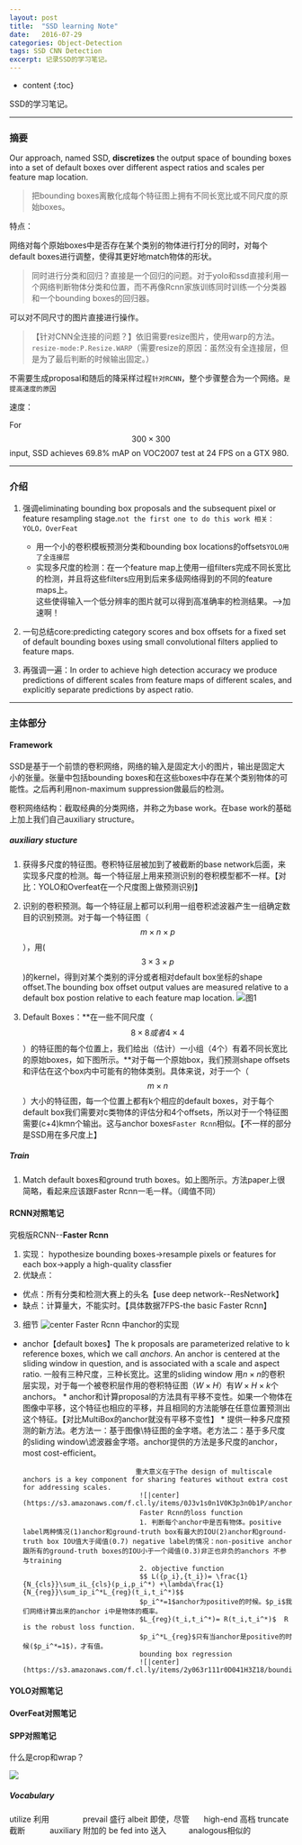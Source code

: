 ```yaml
---
layout: post
title:  "SSD learning Note"
date:   2016-07-29
categories: Object-Detection
tags: SSD CNN Detection
excerpt: 记录SSD的学习笔记。
---
```


* content
{:toc}

SSD的学习笔记。

---

### 摘要
Our approach, named SSD, **discretizes** the output space of bounding boxes into a set of default boxes over different aspect ratios and scales per feature map location.

> 把bounding boxes离散化成每个特征图上拥有不同长宽比或不同尺度的原始boxes。

特点：

网络对每个原始boxes中是否存在某个类别的物体进行打分的同时，对每个default boxes进行调整，使得其更好地match物体的形状。

> 同时进行分类和回归？直接是一个回归的问题。对于yolo和ssd直接利用一个网络判断物体分类和位置，而不再像Rcnn家族训练同时训练一个分类器和一个bounding boxes的回归器。

可以对不同尺寸的图片直接进行操作。

> 【针对CNN全连接的问题？】依旧需要resize图片，使用warp的方法。`resize-mode:P.Resize.WARP`（需要resize的原因：虽然没有全连接层，但是为了最后判断的时候输出固定。）

不需要生成proposal和随后的降采样过程`针对RCNN`，整个步骤整合为一个网络。`是提高速度的原因`

速度：

For $$ 300 \times 300 $$ input, SSD achieves 69.8% mAP on VOC2007 test at 24 FPS on a GTX 980.

---

### 介绍

1. 强调eliminating bounding box proposals and the subsequent pixel or feature resampling stage.`not the first one to do this work 相关：YOLO，OverFeat`
   * 用一个小的卷积模板预测分类和bounding box locations的offsets`YOLO用了全连接层`
   * 实现多尺度的检测：在一个feature map上使用一组filters完成不同长宽比的检测，并且将这些filters应用到后来多级网络得到的不同的feature maps上。			 
   这些使得输入一个低分辨率的图片就可以得到高准确率的检测结果。-->加速啊！

2. 一句总结core:predicting category scores and box offsets for a fixed set of default bounding boxes using small convolutional filters applied to feature maps.

3. 再强调一遍：In order to achieve high detection accuracy we produce predictions of different scales from feature maps of different scales, and explicitly separate predictions by aspect ratio. 

---

### 主体部分

#### Framework

SSD是基于一个前馈的卷积网络，网络的输入是固定大小的图片，输出是固定大小的张量。张量中包括bounding boxes和在这些boxes中存在某个类别物体的可能性。之后再利用non-maximum suppression做最后的检测。

卷积网络结构：截取经典的分类网络，并称之为base work。在base work的基础上加上我们自己auxiliary structure。


##### auxiliary stucture

1. 获得多尺度的特征图。卷积特征层被加到了被截断的base network后面，来实现多尺度的检测。每一个特征层上用来预测识别的卷积模型都不一样。【对比：YOLO和Overfeat在一个尺度图上做预测识别】

2. 识别的卷积预测。每一个特征层上都可以利用一组卷积滤波器产生一组确定数目的识别预测。对于每一个特征图（$$ m\times n \times p$$），用($$3 \times 3\times p$$)的kernel，得到对某个类别的评分或者相对default box坐标的shape offset.The bounding box offset output values are measured relative to a default box postion relative to each feature map location.
![图1](https://s3.amazonaws.com/f.cl.ly/items/2i1O2h0j302W3e0u2D40/ssdframe.png)
3.  Default Boxes：**在一些不同尺度（$$8\times8或者4\times4$$）的特征图的每个位置上，我们给出（估计）一小组（4个）有着不同长宽比的原始boxes，如下图所示。**对于每一个原始box，我们预测shape offsets和评估在这个box内中可能有的物体类别。具体来说，对于一个（$$m\times n $$）大小的特征图，每一个位置上都有k个相应的default boxes，对于每个default box我们需要对c类物体的评估分和4个offsets，所以对于一个特征图需要(c+4)kmn个输出。这与anchor boxes`Faster Rcnn`相似。【不一样的部分是SSD用在多尺度上】



##### Train
1. Match default boxes和ground truth boxes。如上图所示。方法paper上很简略，看起来应该跟Faster Rcnn一毛一样。（阈值不同）
    



#### RCNN对照笔记
究极版RCNN--**Faster Rcnn**
1. 实现：
hypothesize bounding boxes->resample pixels or features for each box->apply a high-quality classfier
2. 优缺点：
* 优点：所有分类和检测大赛上的头名【use deep network--ResNetwork】
* 缺点：计算量大，不能实时。【具体数据7FPS-the basic Faster Rcnn】
3. 细节
![center](https://s3.amazonaws.com/f.cl.ly/items/1n3r022J2y162b1W2K3Z/anchor_1.png) Faster Rcnn 中anchor的实现
* anchor【default boxes】The k proposals are parameterized relative to k reference boxes, which we call *anchors*. An anchor is centered at the sliding window in question, and is associated with a scale and aspect ratio. 一般有三种尺度，三种长宽比。这里的sliding window 用$n\times n$的卷积层实现，对于每一个被卷积层作用的卷积特征图（$W \times H$）有$W \times H \times k$个anchors。
		 *  anchor和计算proposal的方法具有平移不变性。如果一个物体在图像中平移，这个特征也相应的平移，并且相同的方法能够在任意位置预测出这个特征。【对比MultiBox的anchor就没有平移不变性】
				 *  提供一种多尺度预测的新方法。老方法一：基于图像\特征图的金字塔。老方法二：基于多尺度的sliding window\滤波器金字塔。anchor提供的方法是多尺度的anchor，most cost-efficient。
						   

						          重大意义在于The design of multiscale anchors is a key component for sharing features without extra cost for addressing scales.
								   ![|center](https://s3.amazonaws.com/f.cl.ly/items/0J3v1s0n1V0K3p3n0b1P/anchor_2.png)
								   Faster Rcnn的loss function
								   1. 判断每个anchor中是否有物体。positive label两种情况(1)anchor和ground-truth box有最大的IOU(2)anchor和ground-truth box IOU值大于阈值(0.7) negative label的情况：non-positive anchor跟所有的ground-truth boxes的IOU小于一个阈值(0.3)非正也非负的anchors 不参与training
								   2. objective function
								   $$ L({p_i},{t_i})= \frac{1}{N_{cls}}\sum_iL_{cls}(p_i,p_i^*) +\lambda\frac{1}{N_{reg}}\sum_ip_i^*L_{reg}(t_i,t_i^*)$$
								   $p_i^*=1$anchor为positive的时候。$p_i$我们网络计算出来的anchor i中是物体的概率。
								   $L_{reg}(t_i,t_i^*)= R(t_i,t_i^*)$  R is the robust loss function.
								   $p_i^*L_{reg}$只有当anchor是positive的时候($p_i^*=1$)，才有值。
								   bounding box regression
								   ![|center](https://s3.amazonaws.com/f.cl.ly/items/2y063r111r0D041H3Z18/boundingboxreg.png)
#### YOLO对照笔记

#### OverFeat对照笔记
#### SPP对照笔记
什么是crop和wrap？

![](https://d3dr1ze7164817.cloudfront.net/items/2b0Q2F2C3R0P2Y1U3V0h/crop_wrap.png)

##### Vocabulary
utilize 利用&ensp;&ensp;&ensp;&ensp;&ensp;&ensp;&ensp;&ensp; prevail 盛行
albeit 即使，尽管  &ensp; &ensp; high-end 高档
truncate 截断&ensp; &ensp; &ensp; &ensp; auxiliary 附加的
be fed into 送入&ensp; &ensp; &ensp; &ensp;analogous相似的

